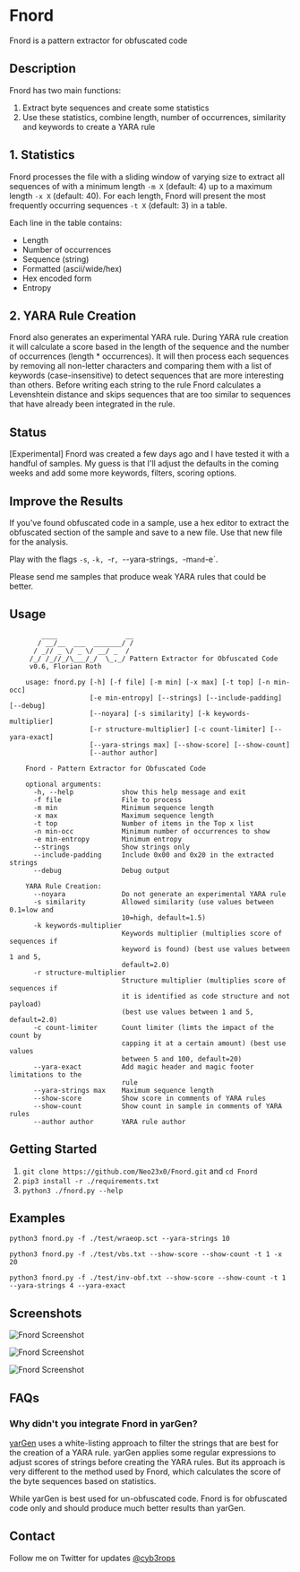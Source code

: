 # Fnord

Fnord is a pattern extractor for obfuscated code

## Description

Fnord has two main functions:

1. Extract byte sequences and create some statistics
2. Use these statistics, combine length, number of occurrences, similarity and keywords to create a YARA rule

## 1. Statistics

Fnord processes the file with a sliding window of varying size to extract all sequences of with a minimum length `-m X` (default: 4) up to a maximum length `-x X` (default: 40). For each length, Fnord will present the most frequently occurring sequences `-t X` (default: 3) in a table.

Each line in the table contains:

- Length
- Number of occurrences
- Sequence (string)
- Formatted (ascii/wide/hex)
- Hex encoded form
- Entropy

## 2. YARA Rule Creation

Fnord also generates an experimental YARA rule. During YARA rule creation it will calculate a score based in the length of the sequence and the number of occurrences (length * occurrences). It will then process each sequences by removing all non-letter characters and comparing them with a list of keywords (case-insensitive) to detect sequences that are more interesting than others. Before writing each string to the rule Fnord calculates a Levenshtein distance and skips sequences that are too similar to sequences that have already been integrated in the rule.

## Status

[Experimental] Fnord was created a few days ago and I have tested it with a handful of samples. My guess is that I'll adjust the defaults in the coming weeks and add some more keywords, filters, scoring options.

## Improve the Results

If you've found obfuscated code in a sample, use a hex editor to extract the obfuscated section of the sample and save to a new file. Use that new file for the analysis.

Play with the flags `-s`, `-k, `-r`, `--yara-strings`, `-m` and `-e`.

Please send me samples that produce weak YARA rules that could be better.

## Usage

```
        ____                 __
       / __/__  ___  _______/ /
      / _// _ \/ _ \/ __/ _  /
     /_/ /_//_/\___/_/  \_,_/ Pattern Extractor for Obfuscated Code
     v0.6, Florian Roth

    usage: fnord.py [-h] [-f file] [-m min] [-x max] [-t top] [-n min-occ]
                    [-e min-entropy] [--strings] [--include-padding] [--debug]
                    [--noyara] [-s similarity] [-k keywords-multiplier]
                    [-r structure-multiplier] [-c count-limiter] [--yara-exact]
                    [--yara-strings max] [--show-score] [--show-count]
                    [--author author]

    Fnord - Pattern Extractor for Obfuscated Code

    optional arguments:
      -h, --help            show this help message and exit
      -f file               File to process
      -m min                Minimum sequence length
      -x max                Maximum sequence length
      -t top                Number of items in the Top x list
      -n min-occ            Minimum number of occurrences to show
      -e min-entropy        Minimum entropy
      --strings             Show strings only
      --include-padding     Include 0x00 and 0x20 in the extracted strings
      --debug               Debug output

    YARA Rule Creation:
      --noyara              Do not generate an experimental YARA rule
      -s similarity         Allowed similarity (use values between 0.1=low and
                            10=high, default=1.5)
      -k keywords-multiplier
                            Keywords multiplier (multiplies score of sequences if
                            keyword is found) (best use values between 1 and 5,
                            default=2.0)
      -r structure-multiplier
                            Structure multiplier (multiplies score of sequences if
                            it is identified as code structure and not payload)
                            (best use values between 1 and 5, default=2.0)
      -c count-limiter      Count limiter (limts the impact of the count by
                            capping it at a certain amount) (best use values
                            between 5 and 100, default=20)
      --yara-exact          Add magic header and magic footer limitations to the
                            rule
      --yara-strings max    Maximum sequence length
      --show-score          Show score in comments of YARA rules
      --show-count          Show count in sample in comments of YARA rules
      --author author       YARA rule author
```

## Getting Started

1. `git clone https://github.com/Neo23x0/Fnord.git` and `cd Fnord`
2. `pip3 install -r ./requirements.txt`
3. `python3 ./fnord.py --help`

## Examples

```
python3 fnord.py -f ./test/wraeop.sct --yara-strings 10
```

```
python3 fnord.py -f ./test/vbs.txt --show-score --show-count -t 1 -x 20
```

```
python3 fnord.py -f ./test/inv-obf.txt --show-score --show-count -t 1 --yara-strings 4 --yara-exact
```

## Screenshots

![Fnord Screenshot](https://github.com/Neo23x0/Fnord/blob/master/screens/fnord1.png "Fnord in action")

![Fnord Screenshot](https://github.com/Neo23x0/Fnord/blob/master/screens/fnord2.png "Fnord in action")

![Fnord Screenshot](https://github.com/Neo23x0/Fnord/blob/master/screens/fnord3.png "Fnord in action")

## FAQs

### Why didn't you integrate Fnord in yarGen?

[yarGen](https://github.com/Neo23x0/yarGen) uses a white-listing approach to filter the strings that are best for the creation of a YARA rule. yarGen applies some regular expressions to adjust scores of strings before creating the YARA rules. But its approach is very different to the method used by Fnord, which calculates the score of the byte sequences based on statistics.

While yarGen is best used for un-obfuscated code. Fnord is for obfuscated code only and should produce much better results than yarGen.

## Contact

Follow me on Twitter for updates [@cyb3rops](https://twitter.com/cyb3rops)